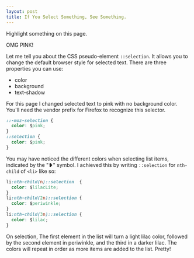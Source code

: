 ```yaml
---
layout: post
title: If You Select Something, See Something.
---
```

Highlight something on this page.

OMG PINK!

Let me tell you about the CSS pseudo-element `::selection`. It allows you to change the default browser style for selected text. There are three properties you can use:
+  color
+  background
+  text-shadow

For this page I changed selected text to pink with no background color. You'll need the vendor prefix for Firefox to recognize this selector.

```css
::-moz-selection {
  color: $pink;
}
::selection {
  color: $pink;
}
```
You may have noticed the different colors when selecting list items, indicated by the "❥" symbol. I achieved this by writing `::selection` for `nth-child` of `<li>` like so:

```css
li:nth-child(n)::selection  {
  color: $lilacLite;
}
li:nth-child(2n)::selection {
  color: $periwinkle;
}
li:nth-child(3n)::selection {
  color: $lilac;
}
```
On selection, The first element in the list will turn a light lilac color, followed by the second element in periwinkle, and the third in a darker lilac. The colors will repeat in order as more items are added to the list. Pretty!
